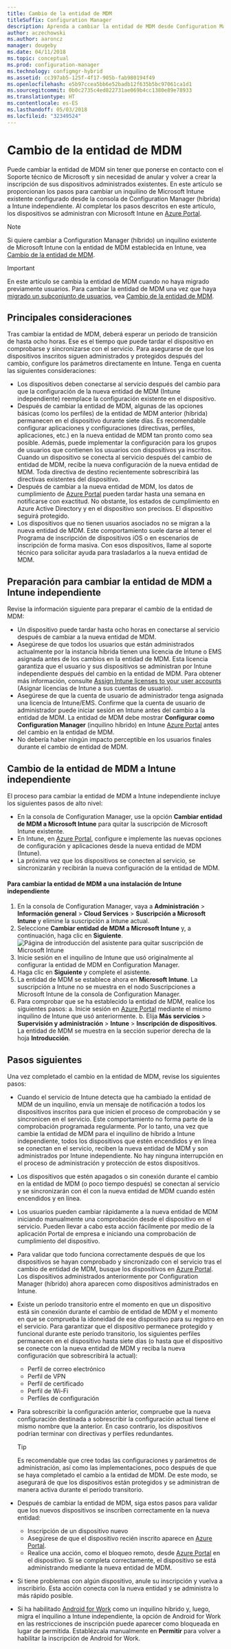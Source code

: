 ```yaml
---
title: Cambio de la entidad de MDM
titleSuffix: Configuration Manager
description: Aprenda a cambiar la entidad de MDM desde Configuration Manager (híbrido) a Intune independiente
author: aczechowski
ms.author: aaroncz
manager: dougeby
ms.date: 04/11/2018
ms.topic: conceptual
ms.prod: configuration-manager
ms.technology: configmgr-hybrid
ms.assetid: cc397ab5-125f-4f17-905b-fab980194f49
ms.openlocfilehash: e5b97ccea5bb6e52badb12f635b5bc97061ca1d1
ms.sourcegitcommit: 0b0c2735c4ed822731ae069b4cc1380e89e78933
ms.translationtype: HT
ms.contentlocale: es-ES
ms.lasthandoff: 05/03/2018
ms.locfileid: "32349524"
---
```

# <a name="change-your-mdm-authority"></a>Cambio de la entidad de MDM
Puede cambiar la entidad de MDM sin tener que ponerse en contacto con el Soporte técnico de Microsoft y sin necesidad de anular y volver a crear la inscripción de sus dispositivos administrados existentes. En este artículo se proporcionan los pasos para cambiar un inquilino de Microsoft Intune existente configurado desde la consola de Configuration Manager (híbrida) a Intune independiente. Al completar los pasos descritos en este artículo, los dispositivos se administran con Microsoft Intune en [Azure Portal](https://portal.azure.com). 

> [!Note]    
> Si quiere cambiar a Configuration Manager (híbrido) un inquilino existente de Microsoft Intune con la entidad de MDM establecida en Intune, vea [Cambio de la entidad de MDM](https://docs.microsoft.com/intune-classic/deploy-use/change-mdm-authority).

> [!Important]    
> En este artículo se cambia la entidad de MDM cuando no haya migrado previamente usuarios. Para cambiar la entidad de MDM una vez que haya [migrado un subconjunto de usuarios](migrate-hybridmdm-to-intunesa.md), vea [Cambio de la entidad de MDM](migrate-change-mdm-authority.md).

## <a name="key-considerations"></a>Principales consideraciones
Tras cambiar la entidad de MDM, deberá esperar un periodo de transición de hasta ocho horas. Ese es el tiempo que puede tardar el dispositivo en comprobarse y sincronizarse con el servicio. Para asegurarse de que los dispositivos inscritos siguen administrados y protegidos después del cambio, configure los parámetros directamente en Intune. Tenga en cuenta las siguientes consideraciones:
- Los dispositivos deben conectarse al servicio después del cambio para que la configuración de la nueva entidad de MDM (Intune independiente) reemplace la configuración existente en el dispositivo.
- Después de cambiar la entidad de MDM, algunas de las opciones básicas (como los perfiles) de la entidad de MDM anterior (híbrida) permanecen en el dispositivo durante siete días. Es recomendable configurar aplicaciones y configuraciones (directivas, perfiles, aplicaciones, etc.) en la nueva entidad de MDM tan pronto como sea posible. Además, puede implementar la configuración para los grupos de usuarios que contienen los usuarios con dispositivos ya inscritos. Cuando un dispositivo se conecta al servicio después del cambio de entidad de MDM, recibe la nueva configuración de la nueva entidad de MDM. Toda directiva de destino recientemente sobrescribirá las directivas existentes del dispositivo.
- Después de cambiar a la nueva entidad de MDM, los datos de cumplimiento de [Azure Portal](https://portal.azure.com) pueden tardar hasta una semana en notificarse con exactitud. No obstante, los estados de cumplimiento en Azure Active Directory y en el dispositivo son precisos. El dispositivo seguirá protegido.
- Los dispositivos que no tienen usuarios asociados no se migran a la nueva entidad de MDM. Este comportamiento suele darse al tener el Programa de inscripción de dispositivos iOS o en escenarios de inscripción de forma masiva. Con esos dispositivos, llame al soporte técnico para solicitar ayuda para trasladarlos a la nueva entidad de MDM.

## <a name="prepare-to-change-the-mdm-authority-to-intune-standalone"></a>Preparación para cambiar la entidad de MDM a Intune independiente
Revise la información siguiente para preparar el cambio de la entidad de MDM:
- Un dispositivo puede tardar hasta ocho horas en conectarse al servicio después de cambiar a la nueva entidad de MDM.
- Asegúrese de que todos los usuarios que están administrados actualmente por la instancia híbrida tienen una licencia de Intune o EMS asignada antes de los cambios en la entidad de MDM. Esta licencia garantiza que el usuario y sus dispositivos se administran por Intune independiente después del cambio en la entidad de MDM. Para obtener más información, consulte [Assign Intune licenses to your user accounts](https://docs.microsoft.com/intune/get-started/start-with-a-paid-subscription-to-microsoft-intune-step-4) (Asignar licencias de Intune a sus cuentas de usuario).
- Asegúrese de que la cuenta de usuario de administrador tenga asignada una licencia de Intune/EMS. Confirme que la cuenta de usuario de administrador puede iniciar sesión en Intune antes del cambio a la entidad de MDM. La entidad de MDM debe mostrar **Configurar como Configuration Manager** (inquilino híbrido) en Intune [Azure Portal](https://portal.azure.com) antes del cambio en la entidad de MDM.
- No debería haber ningún impacto perceptible en los usuarios finales durante el cambio de entidad de MDM. 

## <a name="change-the-mdm-authority-to-intune-standalone"></a>Cambio de la entidad de MDM a Intune independiente
El proceso para cambiar la entidad de MDM a Intune independiente incluye los siguientes pasos de alto nivel:  
- En la consola de Configuration Manager, use la opción **Cambiar entidad de MDM a Microsoft Intune** para quitar la suscripción de Microsoft Intune existente.
- En Intune, en [Azure Portal](https://portal.azure.com), configure e implemente las nuevas opciones de configuración y aplicaciones desde la nueva entidad de MDM (Intune).
- La próxima vez que los dispositivos se conecten al servicio, se sincronizarán y recibirán la nueva configuración de la entidad de MDM.

#### <a name="to-change-the-mdm-authority-to-intune-standalone"></a>Para cambiar la entidad de MDM a una instalación de Intune independiente
1. En la consola de Configuration Manager, vaya a **Administración** &gt; **Información general** &gt; **Cloud Services** &gt; **Suscripción a Microsoft Intune** y elimine la suscripción a Intune actual.
2. Seleccione **Cambiar entidad de MDM a Microsoft Intune** y, a continuación, haga clic en **Siguiente**.
   ![Página de introducción del asistente para quitar suscripción de Microsoft Intune](./media/mdm-change-delete-subscription.png)
3. Inicie sesión en el inquilino de Intune que usó originalmente al configurar la entidad de MDM en Configuration Manager.
4. Haga clic en **Siguiente** y complete el asistente.
5. La entidad de MDM se establece ahora en **Microsoft Intune**. La suscripción a Intune no se muestra en el nodo Suscripciones a Microsoft Intune de la consola de Configuration Manager. 
6. Para comprobar que se ha establecido la entidad de MDM, realice los siguientes pasos: a. Inicie sesión en [Azure Portal](https://portal.azure.com) mediante el mismo inquilino de Intune que usó anteriormente. 
    b. Elija **Más servicios** > **Supervisión y administración** > **Intune** > **Inscripción de dispositivos**. La entidad de MDM se muestra en la sección superior derecha de la hoja **Introducción**. 

## <a name="next-steps"></a>Pasos siguientes
Una vez completado el cambio en la entidad de MDM, revise los siguientes pasos:
- Cuando el servicio de Intune detecta que ha cambiado la entidad de MDM de un inquilino, envía un mensaje de notificación a todos los dispositivos inscritos para que inicien el proceso de comprobación y se sincronicen en el servicio. Este comportamiento no forma parte de la comprobación programada regularmente. Por lo tanto, una vez que cambie la entidad de MDM para el inquilino de híbrido a Intune independiente, todos los dispositivos que estén encendidos y en línea se conectan en el servicio, reciben la nueva entidad de MDM y son administrados por Intune independiente. No hay ninguna interrupción en el proceso de administración y protección de estos dispositivos.
- Los dispositivos que estén apagados o sin conexión durante el cambio en la entidad de MDM (o poco tiempo después) se conectan al servicio y se sincronizarán con él con la nueva entidad de MDM cuando estén encendidos y en línea.  
- Los usuarios pueden cambiar rápidamente a la nueva entidad de MDM iniciando manualmente una comprobación desde el dispositivo en el servicio. Pueden llevar a cabo esta acción fácilmente por medio de la aplicación Portal de empresa e iniciando una comprobación de cumplimiento del dispositivo.
- Para validar que todo funciona correctamente después de que los dispositivos se hayan comprobado y sincronizado con el servicio tras el cambio de entidad de MDM, busque los dispositivos en [Azure Portal](https://portal.azure.com). Los dispositivos administrados anteriormente por Configuration Manager (híbrido) ahora aparecen como dispositivos administrados en Intune.    
- Existe un período transitorio entre el momento en que un dispositivo está sin conexión durante el cambio de entidad de MDM y el momento en que se comprueba la idoneidad de ese dispositivo para su registro en el servicio. Para garantizar que el dispositivo permanece protegido y funcional durante este período transitorio, los siguientes perfiles permanecen en el dispositivo hasta siete días (o hasta que el dispositivo se conecte con la nueva entidad de MDM y reciba la nueva configuración que sobrescribirá la actual):
    - Perfil de correo electrónico
    - Perfil de VPN
    - Perfil de certificado
    - Perfil de Wi-Fi
    - Perfiles de configuración
- Para sobrescribir la configuración anterior, compruebe que la nueva configuración destinada a sobrescribir la configuración actual tiene el mismo nombre que la anterior. En caso contrario, los dispositivos podrían terminar con directivas y perfiles redundantes.    

  > [!TIP]   
  > Es recomendable que cree todas las configuraciones y parámetros de administración, así como las implementaciones, poco después de que se haya completado el cambio a la entidad de MDM. De este modo, se asegurará de que los dispositivos están protegidos y se administran de manera activa durante el período transitorio.   
-  Después de cambiar la entidad de MDM, siga estos pasos para validar que los nuevos dispositivos se inscriben correctamente en la nueva entidad:   
    - Inscripción de un dispositivo nuevo
    - Asegúrese de que el dispositivo recién inscrito aparece en [Azure Portal](https://portal.azure.com).
    - Realice una acción, como el bloqueo remoto, desde [Azure Portal](https://portal.azure.com) en el dispositivo. Si se completa correctamente, el dispositivo se está administrando mediante la nueva entidad de MDM.
- Si tiene problemas con algún dispositivo, anule su inscripción y vuelva a inscribirlo. Esta acción conecta con la nueva entidad y se administra lo más rápido posible.
- Si ha habilitado [Android for Work](/sccm/mdm/deploy-use/create-configuration-items-for-android-for-work-devices-managed-without-the-client) como un inquilino híbrido y, luego, migra el inquilino a Intune independiente, la opción de Android for Work en las restricciones de inscripción puede aparecer como bloqueada en lugar de permitida. Establézcala manualmente en **Permitir** para volver a habilitar la inscripción de Android for Work.<!--512117-->
